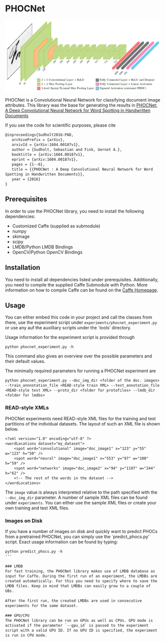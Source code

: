 # PHOCNet
![PHOCNet Architecture](phocnet_architecture.png)

PHOCNet is a Convolutional Neural Network for classifying document image attributes. This library was the base for generating the results in [PHOCNet: A Deep Convolutional Neural Network for Word Spotting in Handwritten Documents](http://patrec.cs.tu-dortmund.de/pubs/abstracts/Sudholt2016-PAD.htm)

If you use the code for scientific purposes, please cite
```
@inproceedings{Sudholt2016-PAD,
   archivePrefix = {arXiv},
   arxivId = {arXiv:1604.00187v1},
   author = {Sudholt, Sebastian and Fink, Gernot A.},
   booktitle = {arXiv:1604.00187v1},
   eprint = {arXiv:1604.00187v1},
   pages = {1--6},
   title = {{PHOCNet : A Deep Convolutional Neural Network for Word Spotting in Handwritten Documents}},
   year = {2016}
}
```

## Prerequisites
In order to use the PHOCNet library, you need to install the following dependencies:
- Customized Caffe (supplied as submodule)
- numpy
- skimage
- scipy
- LMDB/Python LMDB Bindings
- OpenCV/Python OpenCV Bindings

## Installation
You need to install all dependencies listed under prerequisites. Additionally, you need to compile the supplied Caffe Submodule with Python. More information on how to compile Caffe can be found on the [Caffe Homepage](http://caffe.berkeleyvision.org/installation.html).

## Usage
You can either embed this code in your project and call the classes from there, use the experiment script under `experiments/phocnet_experiment.py` or use any auf the auxilliary scripts under the `tools' directory.

Usage information for the experiment script is provided through
```
python phocnet_experiment.py -h
```
This command also gives an overview over the possible parameters and their default values.

The minimally required parameters for running a PHOCNet experiment are
```
python phocnet_experiment.py --doc_img_dir <folder of the doc. images> --train_annnotation_file <READ-style train XML> --test_annotation_file <READ-style test XML> --proto_dir <folder for protofiles> --lmdb_dir <folder for lmdbs>
```

### READ-style XMLs
PHOCNet experiments need READ-style XML files for the training and test partitions of the individual datasets. The layout of such an XML file is shown below.
```
<?xml version="1.0" encoding="utf-8" ?>
<wordLocations dataset="my_dataset">
    <spot word="convolutional" image="doc_image1" x="123" y="55" w="123" h="50" />
    <spot word="neural" image="doc_image1" x="553" y="97" w="100" h="59" />
    <spot word="networks" image="doc_image2" x="94" y="1197" w="244" h="62" />
    <!-- The rest of the words in the dataset -->
</wordLocations>
```
The `image` value is always interpreted relative to the path specified with the `--doc_img_dir` parameter. 
A number of sample XML files can be found under `experiments`. You can either use the sample XML files or create your own training and test XML files.

### Images on Disk
If you have a number of images on disk and quickly want to predict PHOCs from a pretrained PHOCNet, you can simply use the `predict_phocs.py' script. Exact usage information can be found by typing:
```
python predict_phocs.py -h
'''

### LMDB
For fast training, the PHOCNet library makes use of LMDB database as input for Caffe. During the first run of an experiment, the LMDBs are created automatically. For this you need to specify where to save the LMDB files. Keep in mind that LMDBs can easily grow to a couple of GBs. 

After the first run, the created LMDBs are used in consecutive experiments for the same dataset.

### GPU/CPU
The PHOCNet library can be run on GPUs as well as CPUs. GPU mode is activated if the parameter `--gpu_id` is passed to the experiment script with a valid GPU ID. If no GPU ID is specified, the experiment is run in CPU mode.
